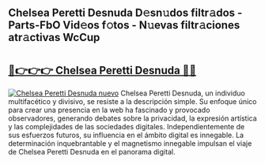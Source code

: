 ## Chelsea Peretti Desnuda D𝚎sn𝚞dos filtr𝚊dos - Parts-FbO Vid𝚎os f𝚘tos - N𝚞evas filtr𝚊ciones atr𝚊ctivas WcCup

# <h2><a href="http://mb3vzxb.tromn.icu/?c=Chelsea+Peretti+Desnuda">🔗👉👉👉 Chelsea Peretti Desnuda 🔗🔗</a></h2>

[![Chelsea Peretti Desnuda nuevo](https://i.imgur.com/pEAQMta.gif)](http://mb3vzxb.tromn.icu/?c=Chelsea+Peretti+Desnuda)
Chelsea Peretti Desnuda, un individuo multifacético y divisivo, se resiste a la descripción simple. Su enfoque único para crear una presencia en la web ha fascinado y provocado observadores, generando debates sobre la privacidad, la expresión artística y las complejidades de las sociedades digitales. Independientemente de sus esfuerzos futuros, su influencia en el ámbito digital es innegable. La determinación inquebrantable y el magnetismo innegable impulsan el viaje de Chelsea Peretti Desnuda en el panorama digital.
